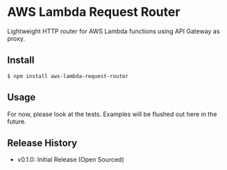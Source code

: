 # AWS Lambda Request Router

Lightweight HTTP router for AWS Lambda functions using API Gateway as proxy.

## Install

```
$ npm install aws-lambda-request-router
```

## Usage

For now, please look at the tests. Examples will be flushed out here in the future.

## Release History

* v0.1.0: Initial Release (Open Sourced)
